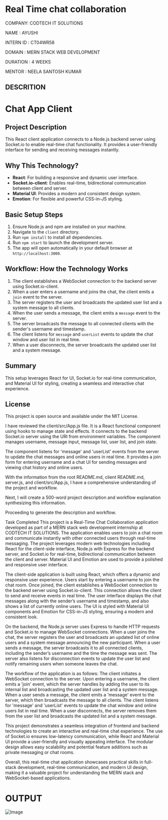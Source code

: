  # Real Time chat collaboration

 COMPANY: CODTECH IT SOLUTIONS

 NAME : AYUSHI

 INTERN ID : CT04WR58

 DOMAIN : MERN STACK WEB DEVELOPMENT

 DURATION : 4 WEEKS

 MENTOR : NEELA SANTOSH KUMAR




  ## DESCRITION

 # Chat App Client

## Project Description
This React client application connects to a Node.js backend server using Socket.io to enable real-time chat functionality. It provides a user-friendly interface for sending and receiving messages instantly.

## Why This Technology?
- **React**: For building a responsive and dynamic user interface.
- **Socket.io-client**: Enables real-time, bidirectional communication between client and server.
- **Material UI**: Provides a modern and consistent design system.
- **Emotion**: For flexible and powerful CSS-in-JS styling.

## Basic Setup Steps
1. Ensure Node.js and npm are installed on your machine.
2. Navigate to the `client` directory.
3. Run `npm install` to install all dependencies.
4. Run `npm start` to launch the development server.
5. The app will open automatically in your default browser at `http://localhost:3000`.

## Workflow: How the Technology Works  
1. The client establishes a WebSocket connection to the backend server using Socket.io-client.
2. When a user enters a username and joins the chat, the client emits a `join` event to the server.
3. The server registers the user and broadcasts the updated user list and a system message to all clients.
4. When the user sends a message, the client emits a `message` event to the server.
5. The server broadcasts the message to all connected clients with the sender's username and timestamp.
6. The client listens for `message` and `userList` events to update the chat window and user list in real time.
7. When a user disconnects, the server broadcasts the updated user list and a system message.

## Summary
This setup leverages React for UI, Socket.io for real-time communication, and Material UI for styling, creating a seamless and interactive chat experience.

## License
This project is open source and available under the MIT License.


 

I have reviewed the client/src/App.js file. It is a React functional component using hooks to manage state and effects. It connects to the backend Socket.io server using the URI from environment variables. The component manages username, message input, message list, user list, and join state.

The component listens for 'message' and 'userList' events from the server to update the chat messages and online users in real time. It provides a join form for entering username and a chat UI for sending messages and viewing chat history and online users.

With the information from the root README.md, client README.md, server.js, and client/src/App.js, I have a comprehensive understanding of the project and workflow.

Next, I will create a 500-word project description and workflow explanation synthesizing this information.

Proceeding to generate the description and workflow.


Task Completed
This project is a Real-Time Chat Collaboration application developed as part of a MERN stack web development internship at CODTECH IT SOLUTIONS. The application enables users to join a chat room and communicate instantly with other connected users through real-time messaging. The project leverages modern web technologies including React for the client-side interface, Node.js with Express for the backend server, and Socket.io for real-time, bidirectional communication between the client and server. Material UI and Emotion are used to provide a polished and responsive user interface.

The client-side application is built using React, which offers a dynamic and responsive user experience. Users start by entering a username to join the chat room. Once joined, the client establishes a WebSocket connection to the backend server using Socket.io-client. This connection allows the client to send and receive events in real time. The user interface displays the chat messages along with the sender’s username and timestamp, and also shows a list of currently online users. The UI is styled with Material UI components and Emotion for CSS-in-JS styling, ensuring a modern and consistent look.

On the backend, the Node.js server uses Express to handle HTTP requests and Socket.io to manage WebSocket connections. When a user joins the chat, the server registers the user and broadcasts an updated list of online users and a system message announcing the new participant. When a user sends a message, the server broadcasts it to all connected clients, including the sender’s username and the time the message was sent. The server also listens for disconnection events to update the user list and notify remaining users when someone leaves the chat.

The workflow of the application is as follows: The client initiates a WebSocket connection to the server. Upon entering a username, the client emits a 'join' event, which the server handles by adding the user to its internal list and broadcasting the updated user list and a system message. When a user sends a message, the client emits a 'message' event to the server, which then broadcasts the message to all clients. The client listens for 'message' and 'userList' events to update the chat window and online users list in real time. When a user disconnects, the server removes them from the user list and broadcasts the updated list and a system message.

This project demonstrates a seamless integration of frontend and backend technologies to create an interactive and real-time chat experience. The use of Socket.io ensures low-latency communication, while React and Material UI provide a user-friendly and visually appealing interface. The modular design allows easy scalability and potential feature additions such as private messaging or chat rooms.

Overall, this real-time chat application showcases practical skills in full-stack development, real-time communication, and modern UI design, making it a valuable project for understanding the MERN stack and WebSocket-based applications.
 
# OUTPUT
![Image](https://github.com/user-attachments/assets/8a1f2593-fcbe-4197-85cb-b6c9dbc25a7d)
